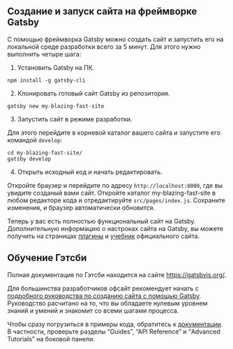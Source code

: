 ## Создание и запуск сайта на фреймворке Gatsby

С помощью фреймворка Gatsby можно создать сайт и запустить его на локальной среде разработки всего за 5 минут. Для этого нужно выполнить четыре шага:

1. Установить Gatsby на ПК.

```
npm install -g gatsby-cli
```

2. Клонировать готовый сайт Gatsby из репозитория.

```
gatsby new my-blazing-fast-site
```

3. Запустить сайт в режиме разработки.

Для этого перейдите в корневой каталог вашего сайта и запустите его командой `develop`:

```
cd my-blazing-fast-site/
gatsby develop
```

4. Открыть исходный код и начать редактировать.

Откройте браузер и перейдите по адресу `http://localhost:8000`, где вы увидите созданый вами сайт. Откройте каталог my-blazing-fast-site в любом редакторе кода и отредактируйте `src/pages/index.js`. Сохраните изменения, и браузер автоматически обновится.

Теперь у вас есть полностью функциональный сайт на Gatsby. Дополнительную информацию о настроках сайта на Gatsby, вы можете получить на страницах [плагины](https://gatsbyjs.org/plugins/) и [учебник](https://gatsbyjs.org/tutorial/) официального сайта.

## Обучение Гэтсби

Полная документация по Гэтсби находится на сайте https://gatsbyjs.org/.

Для большинства разработчиков офсайт рекомендует начать с [подробного руководства по созданию сайта с помощью Gatsby](https://gatsbyjs.org/tutorial/). Руководство расчитано на то, что вы обладаете нулевым уровнем знаний и умений и знакомит со всеми шагами процесса.

Чтобы сразу погрузиться в примеры кода, обратитесь к [документации](https://gatsbyjs.org/docs/). В частности, проверьте разделы “Guides”, “API Reference” и “Advanced Tutorials” на боковой панели.
